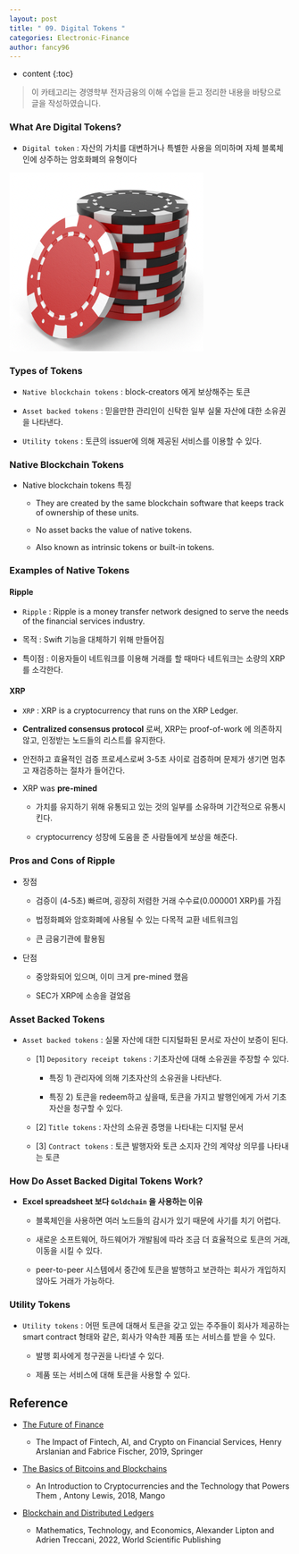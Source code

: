 ```yaml
---
layout: post
title: " 09. Digital Tokens "
categories: Electronic-Finance
author: fancy96
---
```

* content
{:toc}

> 이 카테고리는 경영학부 전자금융의 이해 수업을 듣고 정리한 내용을 바탕으로 글을 작성하였습니다.

### What Are Digital Tokens?

* `Digital token` : 자산의 가치를 대변하거나 특별한 사용을 의미하며 자체 블록체인에 상주하는 암호화폐의 유형이다

![](/assets/img/ef/ef-09-digital-tokens_1.png)

### Types of Tokens

* `Native blockchain tokens` : block-creators 에게 보상해주는 토큰
  
* `Asset backed tokens` : 믿을만한 관리인이 신탁한 일부 실물 자산에 대한 소유권을 나타낸다.
  
* `Utility tokens` : 토큰의 issuer에 의해 제공된 서비스를 이용할 수 있다.


### Native Blockchain Tokens

* Native blockchain tokens 특징

  * They are created by the same blockchain software that keeps track of ownership of these units.
    
  * No asset backs the value of native tokens.
    
  * Also known as intrinsic tokens or built-in tokens.

### Examples of Native Tokens

#### Ripple

* `Ripple` : Ripple is a money transfer network designed to serve the needs of the financial services industry.
  
* 목적 : Swift 기능을 대체하기 위해 만들어짐
  
* 특이점 : 이용자들이 네트워크를 이용해 거래를 할 때마다 네트워크는 소량의 XRP를 소각한다.

#### XRP

* `XRP` : XRP is a cryptocurrency that runs on the XRP Ledger.

* **Centralized consensus protocol** 로써, XRP는 proof-of-work 에 의존하지 않고, 인정받는 노드들의 리스트를 유지한다.
  
* 안전하고 효율적인 검증 프로세스로써 3-5초 사이로 검증하며 문제가 생기면 멈추고 재검증하는 절차가 들어간다.

* XRP was **pre-mined**
  
  * 가치를 유지하기 위해 유통되고 있는 것의 일부를 소유하며 기간적으로 유통시킨다.
    
  * cryptocurrency 성장에 도움을 준 사람들에게 보상을 해준다.

### Pros and Cons of Ripple

* 장점

  * 검증이 (4-5초) 빠르며, 굉장히 저렴한 거래 수수료(0.000001 XRP)를 가짐
    
  * 법정화폐와 암호화폐에 사용될 수 있는 다목적 교환 네트워크임
    
  * 큰 금융기관에 활용됨

* 단점
  
  * 중앙화되어 있으며, 이미 크게 pre-mined 했음
    
  * SEC가 XRP에 소송을 걸었음

### Asset Backed Tokens

* `Asset backed tokens` : 실물 자산에 대한 디지털화된 문서로 자산이 보증이 된다.
  
  * [1] `Depository receipt tokens` : 기초자산에 대해 소유권을 주장할 수 있다.
    
    * 특징 1) 관리자에 의해 기초자산의 소유권을 나타낸다.
    
    * 특징 2) 토큰을 redeem하고 싶을때, 토큰을 가지고 발행인에게 가서 기초 자산을 청구할 수 있다.

  * [2] `Title tokens` : 자산의 소유권 증명을 나타내는 디지털 문서

  * [3] `Contract tokens` : 토큰 발행자와 토큰 소지자 간의 계약상 의무를 나타내는 토큰

### How Do Asset Backed Digital Tokens Work?

* **Excel spreadsheet 보다 `Goldchain` 을 사용하는 이유**
  
  * 블록체인을 사용하면 여러 노드들의 감시가 있기 때문에 사기를 치기 어렵다.
    
  * 새로운 소프트웨어, 하드웨어가 개발됨에 따라 조금 더 효율적으로 토큰의 거래, 이동을 시킬 수 있다.
    
  * peer-to-peer 시스템에서 중간에 토큰을 발행하고 보관하는 회사가 개입하지 않아도 거래가 가능하다.

### Utility Tokens

* `Utility tokens` :  어떤 토큰에 대해서 토큰을 갖고 있는 주주들이 회사가 제공하는 smart contract 형태와 같은, 회사가 약속한 제품 또는 서비스를 받을 수 있다.
  
  * 발행 회사에게 청구권을 나타낼 수 있다.
    
  * 제품 또는 서비스에 대해 토큰을 사용할 수 있다.


## Reference

* [The Future of Finance](https://link.springer.com/book/10.1007/978-3-030-14533-0)

  * The Impact of Fintech, AI, and Crypto on Financial Services, Henry Arslanian and Fabrice Fischer, 2019, Springer

* [The Basics of Bitcoins and Blockchains](https://www.amazon.com/Basics-Bitcoins-Blockchains-Introduction-Cryptocurrencies/dp/1633538001)

  * An Introduction to Cryptocurrencies and the Technology that Powers Them , Antony Lewis, 2018, Mango

* [Blockchain and Distributed Ledgers](https://www.amazon.com/Blockchain-Distributed-Ledgers-Alexander-Lipton/dp/9811221510)

  * Mathematics, Technology, and Economics, Alexander Lipton and Adrien Treccani, 2022, World Scientific Publishing

